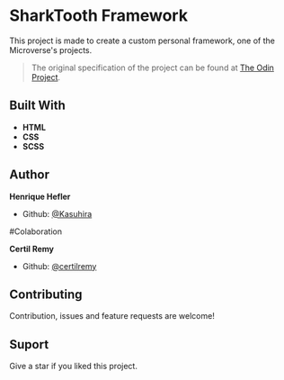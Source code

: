 # SharkTooth Framework

This project is made to create a custom personal framework, one of the Microverse's projects.

>The original specification of the project can be found at [The Odin Project](https://www.theodinproject.com/courses/html5-and-css3/lessons/design-your-own-grid-based-framework).

## Built With

- **HTML**
- **CSS**
- **SCSS**

## Author

**Henrique Hefler**

- Github: [@Kasuhira](https://github.com/Kasuhira)

#Colaboration

**Certil Remy**

- Github: [@certilremy](https://github.com/Kasuhira)


## Contributing

Contribution, issues and feature requests are welcome!

## Suport

Give a star if you liked this project.
